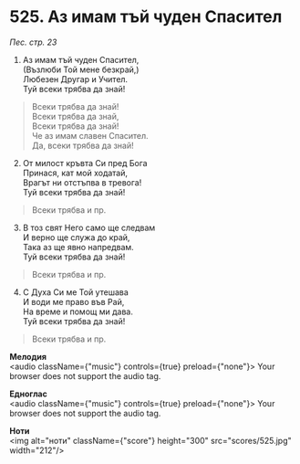 # 525. Аз имам тъй чуден Спасител  

*Пес. стр. 23*  

1. Аз имам тъй чуден Спасител,  
(Възлюби Той мене безкрай,)  
Любезен Другар и Учител.  
Туй всеки трябва да знай!  

> Всеки трябва да знай!  
> Всеки трябва да знай,  
> Всеки трябва да знай!  
> Че аз имам славен Спасител.  
> Да, всеки трябва да знай!  

2. От милост кръвта Си пред Бога  
Принася, кат мой ходатай,  
Врагът ни отстъпва в тревога!  
Туй всеки трябва да знай!  

> Всеки трябва и пр.  

3. В тоз свят Него само ще следвам  
И верно ще служа до край,  
Така аз ще явно напредвам.  
Туй всеки трябва да знай!  

> Всеки трябва и пр.  

4. С Духа Си ме Той утешава  
И води ме право във Рай,  
На време и помощ ми дава.  
Туй всеки трябва да знай!  

> Всеки трябва и пр.  

__Мелодия__  
<audio className={"music"} controls={true} preload={"none"}><source src="mp3/525.mp3" type="audio/mpeg"/>
Your browser does not support the audio tag.
</audio>  

__Едноглас__  
<audio className={"music"} controls={true} preload={"none"}><source src="transp/525.mp3" type="audio/mpeg"/>
Your browser does not support the audio tag.
</audio>  

__Ноти__  
<img alt="ноти" className={"score"} height="300" src="scores/525.jpg" width="212"/>
